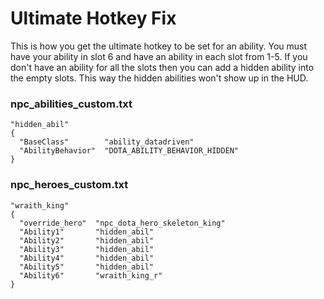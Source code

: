 # Ultimate Hotkey Fix
This is how you get the ultimate hotkey to be set for an ability. You must have your ability in slot 6 and have an ability in each slot from 1-5. If you don't have an ability for all the slots then you can add a hidden ability into the empty slots. This way the hidden abilities won't show up in the HUD.

### npc_abilities_custom.txt
```
"hidden_abil"
{
  "BaseClass"        "ability_datadriven"
  "AbilityBehavior"  "DOTA_ABILITY_BEHAVIOR_HIDDEN"
}
```

### npc_heroes_custom.txt
```
"wraith_king"
{
  "override_hero"  "npc_dota_hero_skeleton_king"
  "Ability1"       "hidden_abil"
  "Ability2"       "hidden_abil"
  "Ability3"       "hidden_abil"
  "Ability4"       "hidden_abil"
  "Ability5"       "hidden_abil"
  "Ability6"       "wraith_king_r"
}
```

